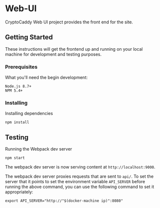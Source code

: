 # Web-UI

CryptoCaddy Web UI project provides the front end for the site.

## Getting Started

These instructions will get the frontend up and running on your local machine for development and testing purposes.

### Prerequisites

What you'll need the begin development:

```
Node.js 8.7+
NPM 5.4+
```

### Installing

Installing dependencies

```
npm install
```

## Testing

Running the Webpack dev server
```
npm start
```
The webpack dev server is now serving content at `http://localhost:9000`.

The webpack dev server proxies requests that are sent to `api/`.
To set the server that it points to set the environment variable `API_SERVER` before running the above command, you can use the following command to set it appropriately:
```
export API_SERVER="http://"$(docker-machine ip)":8080"
```